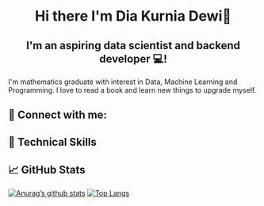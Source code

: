 <h1 align="center">Hi there I'm Dia Kurnia Dewi👋</h1>
<h2 align="center">I'm an aspiring data scientist and backend developer 💻!</h2>

<p> I'm mathematics graduate with interest in Data, Machine Learning and Programming. I love to read a book and learn new things to upgrade myself.</p>

## 🤝 Connect with me:

## 💼 Technical Skills

## 📈 GitHub Stats
[![Anurag’s github stats](https://github-readme-stats.vercel.app/api?username=diakurnia)](https://github.com/diakurnia)
[![Top Langs](https://github-readme-stats.vercel.app/api/top-langs/?username=diakurnia&layout=compact)](https://github.com/diakurnia)

<!--
**diakurnia/diakurnia** is a ✨ _special_ ✨ repository because its `README.md` (this file) appears on your GitHub profile.

Here are some ideas to get you started:

- 🔭 I’m currently working on ...
- 🌱 I’m currently learning ...
- 👯 I’m looking to collaborate on ...
- 🤔 I’m looking for help with ...
- 💬 Ask me about ...
- 📫 How to reach me: ...
- 😄 Pronouns: ...
- ⚡ Fun fact: ...
-->
